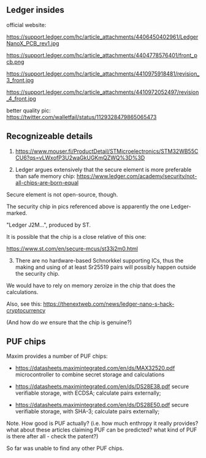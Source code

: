 ## Ledger insides

official website:

<https://support.ledger.com/hc/article_attachments/4406450402961/LedgerNanoX_PCB_rev1.jpg>

<https://support.ledger.com/hc/article_attachments/4404778576401/front_pcb.png>

<https://support.ledger.com/hc/article_attachments/4410975918481/revision_3_front.jpg>

<https://support.ledger.com/hc/article_attachments/4410972052497/revision_4_front.jpg>

better quality pic: <https://twitter.com/walletfail/status/1129328479865065473>

## Recognizeable details

1. <https://www.mouser.fi/ProductDetail/STMicroelectronics/STM32WB55CCU6?qs=vLWxofP3U2waGkUGKmQZWQ%3D%3D>

2. Ledger argues extensively that the secure element is more preferable than safe memory chip:
<https://www.ledger.com/academy/security/not-all-chips-are-born-equal>

Secure element is not open-source, though.

The security chip in pics referenced above is apparently the one Ledger-marked.

"Ledger J2M...", produced by ST.

It is possible that the chip is a close relative of this one:

<https://www.st.com/en/secure-mcus/st33j2m0.html>

3. There are no hardware-based Schnorkkel supporting ICs, thus the making and using of at least Sr25519 pairs will possibly happen outside the security chip.

We would have to rely on memory zeroize in the chip that does the calculations.

Also, see this: <https://thenextweb.com/news/ledger-nano-s-hack-cryptocurrency>

(And how do *we* ensure that the chip is genuine?)

## PUF chips

Maxim provides a number of PUF chips:

- <https://datasheets.maximintegrated.com/en/ds/MAX32520.pdf> microcontroller to combine secret storage and calculations

- <https://datasheets.maximintegrated.com/en/ds/DS28E38.pdf> secure verifiable storage, with ECDSA; calculate pairs externally;

- <https://datasheets.maximintegrated.com/en/ds/DS28E50.pdf> secure verifiable storage, with SHA-3; calculate pairs externally;

Note. How good is PUF actually? (i.e. how much enthropy it really provides? what about these articles claiming PUF can be predicted? what kind of PUF is there after all - check the patent?)

So far was unable to find any other PUF chips.
